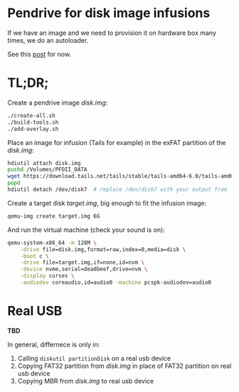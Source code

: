 # Pendrive for disk image infusions

If we have an image and we need to provision it on hardware box many times, we do an autoloader.

See this [post](https://aleksandr.vin/2024/03/02/pendrive-for-disk-image-infusions.html) for now.

# TL;DR;

Create a pendrive image *disk.img*:

```bash
./create-all.sh
./build-tools.sh
./add-overlay.sh
```

Place an image for infusion (Tails for example) in the exFAT partition of the *disk.img*:

```bash
hdiutil attach disk.img
pushd /Volumes/PFDII_DATA
wget https://download.tails.net/tails/stable/tails-amd64-6.0/tails-amd64-6.0.img
popd
hdiutil detach /dev/disk7  # replace /dev/disk7 with your output from `hdiutil attach disk.img`
```

Create a target disk *target.img*, big enough to fit the infusion image:

```bash
qemu-img create target.img 6G
```

And run the virtual machine (check your sound is on):

```bash
qemu-system-x86_64 -m 128M \
    -drive file=disk.img,format=raw,index=0,media=disk \
    -boot c \
    -drive file=target.img,if=none,id=nvm \
    -device nvme,serial=deadbeef,drive=nvm \
    -display curses \
    -audiodev coreaudio,id=audio0 -machine pcspk-audiodev=audio0
```

# Real USB

**TBD**

In general, differnece is only in:

1. Calling `diskutil partitionDisk` on a real usb device
2. Copying FAT32 partition from *disk.img* in place of FAT32 partition on real usb device
3. Copying MBR from *disk.img* to real usb device
